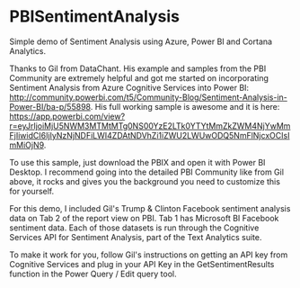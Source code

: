 # PBISentimentAnalysis
Simple demo of Sentiment Analysis using Azure, Power BI and Cortana Analytics.

Thanks to Gil from DataChant. His example and samples from the PBI Community are extremely helpful and got me started on incorporating Sentiment Analysis from Azure Cognitive Services into Power BI: http://community.powerbi.com/t5/Community-Blog/Sentiment-Analysis-in-Power-BI/ba-p/55898. His full working sample is awesome and it is here: https://app.powerbi.com/view?r=eyJrIjoiMjU5NWM3MTMtMTg0NS00YzE2LTk0YTYtMmZkZWM4NjYwMmFjIiwidCI6IjIyNzNjNDFiLWI4ZDAtNDVhZi1iZWU2LWUwODQ5NmFlNjcxOCIsImMiOjN9.

To use this sample, just download the PBIX and open it with Power BI Desktop. I recommend going into the detailed PBI Community like from Gil above, it rocks and gives you the background you need to customize this for yourself.

For this demo, I included Gil's Trump & Clinton Facebook sentiment analysis data on Tab 2 of the report view on PBI. Tab 1 has Microsoft BI Facebook sentiment data. Each of those datasets is run through the Cognitive Services API for Sentiment Analysis, part of the Text Analytics suite.

To make it work for you, follow Gil's instructions on getting an API key from Cognitive Services and plug in your API Key in the GetSentimentResults function in the Power Query / Edit query tool.
